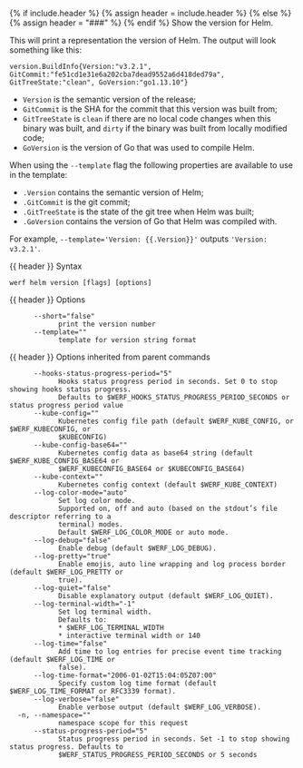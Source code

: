 {% if include.header %}
{% assign header = include.header %}
{% else %}
{% assign header = "###" %}
{% endif %}
Show the version for Helm.

This will print a representation the version of Helm. The output will look something like this:
```
version.BuildInfo{Version:"v3.2.1", GitCommit:"fe51cd1e31e6a202cba7dead9552a6d418ded79a", GitTreeState:"clean", GoVersion:"go1.13.10"}
```
- `Version` is the semantic version of the release;
- `GitCommit` is the SHA for the commit that this version was built from;
- `GitTreeState` is `clean` if there are no local code changes when this binary was  built, and `dirty` if the binary was built from locally modified code;
- `GoVersion` is the version of Go that was used to compile Helm.

When using the `--template` flag the following properties are available to use in the template:
- `.Version` contains the semantic version of Helm;
- `.GitCommit` is the git commit;
- `.GitTreeState` is the state of the git tree when Helm was built;
- `.GoVersion` contains the version of Go that Helm was compiled with.

For example, `--template='Version: {{.Version}}'` outputs `'Version: v3.2.1'`.

{{ header }} Syntax

```shell
werf helm version [flags] [options]
```

{{ header }} Options

```shell
      --short="false"
            print the version number
      --template=""
            template for version string format
```

{{ header }} Options inherited from parent commands

```shell
      --hooks-status-progress-period="5"
            Hooks status progress period in seconds. Set 0 to stop showing hooks status progress.   
            Defaults to $WERF_HOOKS_STATUS_PROGRESS_PERIOD_SECONDS or status progress period value
      --kube-config=""
            Kubernetes config file path (default $WERF_KUBE_CONFIG, or $WERF_KUBECONFIG, or         
            $KUBECONFIG)
      --kube-config-base64=""
            Kubernetes config data as base64 string (default $WERF_KUBE_CONFIG_BASE64 or            
            $WERF_KUBECONFIG_BASE64 or $KUBECONFIG_BASE64)
      --kube-context=""
            Kubernetes config context (default $WERF_KUBE_CONTEXT)
      --log-color-mode="auto"
            Set log color mode.
            Supported on, off and auto (based on the stdout’s file descriptor referring to a        
            terminal) modes.
            Default $WERF_LOG_COLOR_MODE or auto mode.
      --log-debug="false"
            Enable debug (default $WERF_LOG_DEBUG).
      --log-pretty="true"
            Enable emojis, auto line wrapping and log process border (default $WERF_LOG_PRETTY or   
            true).
      --log-quiet="false"
            Disable explanatory output (default $WERF_LOG_QUIET).
      --log-terminal-width="-1"
            Set log terminal width.
            Defaults to:
            * $WERF_LOG_TERMINAL_WIDTH
            * interactive terminal width or 140
      --log-time="false"
            Add time to log entries for precise event time tracking (default $WERF_LOG_TIME or      
            false).
      --log-time-format="2006-01-02T15:04:05Z07:00"
            Specify custom log time format (default $WERF_LOG_TIME_FORMAT or RFC3339 format).
      --log-verbose="false"
            Enable verbose output (default $WERF_LOG_VERBOSE).
  -n, --namespace=""
            namespace scope for this request
      --status-progress-period="5"
            Status progress period in seconds. Set -1 to stop showing status progress. Defaults to  
            $WERF_STATUS_PROGRESS_PERIOD_SECONDS or 5 seconds
```

